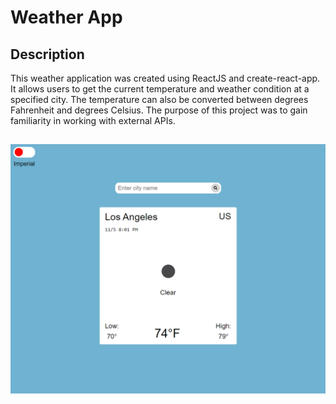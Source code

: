 # Weather App

## Description

This weather application was created using ReactJS and create-react-app. It allows users to get the current temperature and weather condition at a specified city. The temperature can also be converted between degrees Fahrenheit and degrees Celsius. The purpose of this project was to gain familiarity in working with external APIs.

## ![screenshot of the weather app](./src/images/screenshot.png)
